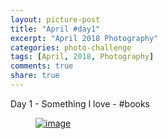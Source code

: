 ```yaml
---
layout: picture-post
title: "April #day1"
excerpt: "April 2018 Photography"
categories: photo-challenge
tags: [April, 2018, Photography]
comments: true
share: true
---
```

Day 1 - Something I love - #books


<figure>
	<a href="{{site.url}}/images/photo-challenge/april-2018/day1.jpeg"><img src="{{site.url}}/images/photo-challenge/april-2018/day1.jpeg" alt="image"></a>
</figure>
